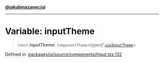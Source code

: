 [**@jakubmazanec/ui**](../README.md)

---

# Variable: inputTheme

> `const` **inputTheme**: `ComponentTheme`\<_typeof_
> [`useInputTheme`](../functions/useInputTheme.md)\>

Defined in:
[packages/ui/source/components/Input.tsx:132](https://github.com/jakubmazanec/tools/blob/66e975ab265618dba82f8e4c56654145b7ba4db7/packages/ui/source/components/Input.tsx#L132)
